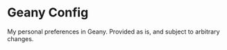# Geany Config

My personal preferences in Geany. Provided as is, and subject to arbitrary
changes.
